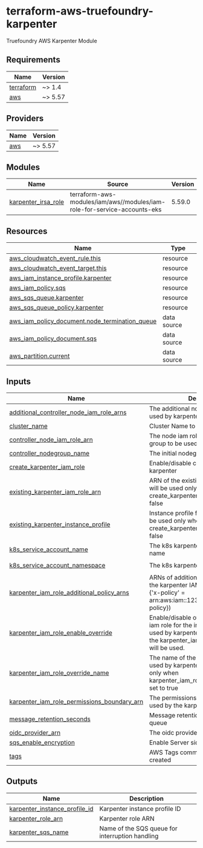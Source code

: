 # terraform-aws-truefoundry-karpenter
Truefoundry AWS Karpenter Module

<!-- BEGIN_TF_DOCS -->
## Requirements

| Name | Version |
|------|---------|
| <a name="requirement_terraform"></a> [terraform](#requirement\_terraform) | ~> 1.4 |
| <a name="requirement_aws"></a> [aws](#requirement\_aws) | ~> 5.57 |

## Providers

| Name | Version |
|------|---------|
| <a name="provider_aws"></a> [aws](#provider\_aws) | ~> 5.57 |

## Modules

| Name | Source | Version |
|------|--------|---------|
| <a name="module_karpenter_irsa_role"></a> [karpenter\_irsa\_role](#module\_karpenter\_irsa\_role) | terraform-aws-modules/iam/aws//modules/iam-role-for-service-accounts-eks | 5.59.0 |

## Resources

| Name | Type |
|------|------|
| [aws_cloudwatch_event_rule.this](https://registry.terraform.io/providers/hashicorp/aws/latest/docs/resources/cloudwatch_event_rule) | resource |
| [aws_cloudwatch_event_target.this](https://registry.terraform.io/providers/hashicorp/aws/latest/docs/resources/cloudwatch_event_target) | resource |
| [aws_iam_instance_profile.karpenter](https://registry.terraform.io/providers/hashicorp/aws/latest/docs/resources/iam_instance_profile) | resource |
| [aws_iam_policy.sqs](https://registry.terraform.io/providers/hashicorp/aws/latest/docs/resources/iam_policy) | resource |
| [aws_sqs_queue.karpenter](https://registry.terraform.io/providers/hashicorp/aws/latest/docs/resources/sqs_queue) | resource |
| [aws_sqs_queue_policy.karpenter](https://registry.terraform.io/providers/hashicorp/aws/latest/docs/resources/sqs_queue_policy) | resource |
| [aws_iam_policy_document.node_termination_queue](https://registry.terraform.io/providers/hashicorp/aws/latest/docs/data-sources/iam_policy_document) | data source |
| [aws_iam_policy_document.sqs](https://registry.terraform.io/providers/hashicorp/aws/latest/docs/data-sources/iam_policy_document) | data source |
| [aws_partition.current](https://registry.terraform.io/providers/hashicorp/aws/latest/docs/data-sources/partition) | data source |

## Inputs

| Name | Description | Type | Default | Required |
|------|-------------|------|---------|:--------:|
| <a name="input_additional_controller_node_iam_role_arns"></a> [additional\_controller\_node\_iam\_role\_arns](#input\_additional\_controller\_node\_iam\_role\_arns) | The additional node iam roles to be used by karpenter | `list(string)` | `[]` | no |
| <a name="input_cluster_name"></a> [cluster\_name](#input\_cluster\_name) | Cluster Name to install karpenter | `string` | n/a | yes |
| <a name="input_controller_node_iam_role_arn"></a> [controller\_node\_iam\_role\_arn](#input\_controller\_node\_iam\_role\_arn) | The node iam role for the initial node group to be used by karpenter | `string` | n/a | yes |
| <a name="input_controller_nodegroup_name"></a> [controller\_nodegroup\_name](#input\_controller\_nodegroup\_name) | The initial nodegroup name | `string` | n/a | yes |
| <a name="input_create_karpenter_iam_role"></a> [create\_karpenter\_iam\_role](#input\_create\_karpenter\_iam\_role) | Enable/disable creation of IAM role for karpenter | `bool` | `true` | no |
| <a name="input_existing_karpenter_iam_role_arn"></a> [existing\_karpenter\_iam\_role\_arn](#input\_existing\_karpenter\_iam\_role\_arn) | ARN of the existing karpenter role. This will be used only when create\_karpenter\_iam\_role is set to false | `string` | `""` | no |
| <a name="input_existing_karpenter_instance_profile"></a> [existing\_karpenter\_instance\_profile](#input\_existing\_karpenter\_instance\_profile) | Instance profile for karpenter. This will be used only when create\_karpenter\_iam\_role is set to false | `string` | `""` | no |
| <a name="input_k8s_service_account_name"></a> [k8s\_service\_account\_name](#input\_k8s\_service\_account\_name) | The k8s karpenter service account name | `string` | `"karpenter"` | no |
| <a name="input_k8s_service_account_namespace"></a> [k8s\_service\_account\_namespace](#input\_k8s\_service\_account\_namespace) | The k8s karpenter namespace | `string` | `"kube-system"` | no |
| <a name="input_karpenter_iam_role_additional_policy_arns"></a> [karpenter\_iam\_role\_additional\_policy\_arns](#input\_karpenter\_iam\_role\_additional\_policy\_arns) | ARNs of additional policies to attach to the karpenter IAM role. For example {'x-policy' = arn:aws:iam::123456789012:policy/x-policy}) | `any` | `{}` | no |
| <a name="input_karpenter_iam_role_enable_override"></a> [karpenter\_iam\_role\_enable\_override](#input\_karpenter\_iam\_role\_enable\_override) | Enable/disable override of the node iam role for the initial node group to be used by karpenter. If this is set to true, the karpenter\_iam\_role\_override\_name will be used. | `bool` | `false` | no |
| <a name="input_karpenter_iam_role_override_name"></a> [karpenter\_iam\_role\_override\_name](#input\_karpenter\_iam\_role\_override\_name) | The name of the node iam role to be used by karpenter. This will be used only when karpenter\_iam\_role\_enable\_override is set to true | `string` | `""` | no |
| <a name="input_karpenter_iam_role_permissions_boundary_arn"></a> [karpenter\_iam\_role\_permissions\_boundary\_arn](#input\_karpenter\_iam\_role\_permissions\_boundary\_arn) | The permissions boundary ARN to be used by the karpenter IAM role | `string` | `""` | no |
| <a name="input_message_retention_seconds"></a> [message\_retention\_seconds](#input\_message\_retention\_seconds) | Message retention in seconds for SQS queue | `number` | `300` | no |
| <a name="input_oidc_provider_arn"></a> [oidc\_provider\_arn](#input\_oidc\_provider\_arn) | The oidc provider arn of the eks cluster | `string` | n/a | yes |
| <a name="input_sqs_enable_encryption"></a> [sqs\_enable\_encryption](#input\_sqs\_enable\_encryption) | Enable Server side encryption for SQS | `bool` | `true` | no |
| <a name="input_tags"></a> [tags](#input\_tags) | AWS Tags common to all the resources created | `map(string)` | `{}` | no |

## Outputs

| Name | Description |
|------|-------------|
| <a name="output_karpenter_instance_profile_id"></a> [karpenter\_instance\_profile\_id](#output\_karpenter\_instance\_profile\_id) | Karpenter instance profile ID |
| <a name="output_karpenter_role_arn"></a> [karpenter\_role\_arn](#output\_karpenter\_role\_arn) | Karpenter role ARN |
| <a name="output_karpenter_sqs_name"></a> [karpenter\_sqs\_name](#output\_karpenter\_sqs\_name) | Name of the SQS queue for interruption handling |
<!-- END_TF_DOCS -->